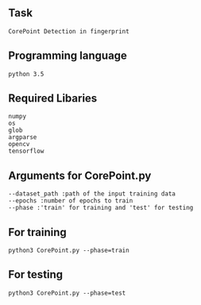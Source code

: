 ## Task

	CorePoint Detection in fingerprint

## Programming language

	python 3.5

## Required Libaries

	numpy
	os
	glob
	argparse
	opencv
	tensorflow 

## Arguments for CorePoint.py

	--dataset_path :path of the input training data
	--epochs :number of epochs to train
	--phase :'train' for training and 'test' for testing


## For training

	python3 CorePoint.py --phase=train 

## For testing 

	python3 CorePoint.py --phase=test	
